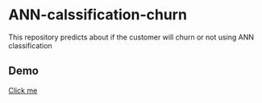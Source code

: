 # ANN-calssification-churn
This repository predicts about if the customer will churn or not using ANN classification
## Demo
[Click me](https://ann-calssification-churn-9vfkeucpdq2yjhpeykyycn.streamlit.app/)
